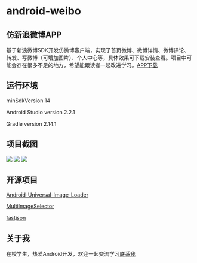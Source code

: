 # android-weibo

## 仿新浪微博APP

基于新浪微博SDK开发仿微博客户端，实现了首页微博、微博详情、微博评论、转发、写微博（可增加图片）、个人中心等，具体效果可下载安装查看。项目中可能会存在很多不足的地方，希望能跟读者一起改进学习。[APP下载](https://github.com/liudg/android-weibo/raw/master/app/app-release.apk)

## 运行环境

minSdkVersion 14

Android Studio version 2.2.1

Gradle version 2.14.1

## 项目截图

![](https://github.com/liudg/android-weibo/raw/master/screenshot/Screenshot_2016-10-13-15-52-21.png)
![](https://github.com/liudg/android-weibo/raw/master/screenshot/Screenshot_2016-10-13-15-52-54.png)
![](https://github.com/liudg/android-weibo/raw/master/screenshot/Screenshot_2016-10-13-15-55-28.png)

## 开源项目
[Android-Universal-Image-Loader](https://github.com/nostra13/Android-Universal-Image-Loader)

[MultiImageSelector](https://github.com/lovetuzitong/MultiImageSelector)

[fastjson](https://github.com/alibaba/fastjson)

## 关于我

在校学生，热爱Android开发，欢迎一起交流学习[联系我](mailto:liudg95@gmail.com)

